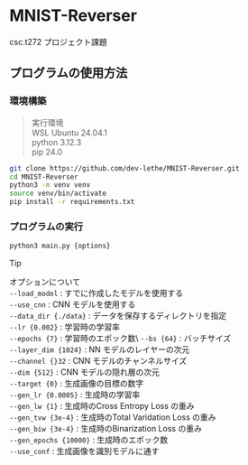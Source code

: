 # MNIST-Reverser
csc.t272 プロジェクト課題

## プログラムの使用方法
### 環境構築
> 実行環境\
> WSL Ubuntu 24.04.1\
> python 3.12.3\
> pip 24.0
``` bash
git clone https://github.com/dev-lethe/MNIST-Reverser.git
cd MNIST-Reverser
python3 -m venv venv
source venv/bin/activate
pip install -r requirements.txt
```

### プログラムの実行
``` bash
python3 main.py {options}
```
> [!TIP]
> オプションについて\
> `--load_model` : すでに作成したモデルを使用する\
> `--use_cnn` : CNN モデルを使用する\
> `--data_dir {./data}` : データを保存するディレクトリを指定\
> `--lr {0.002}` : 学習時の学習率\
> `--epochs {7}` : 学習時のエポック数\ 
> `--bs {64}` : バッチサイズ\
> `--layer_dim {1024}` : NN モデルのレイヤーの次元\
> `--channel {}32` : CNN モデルのチャンネルサイズ\
> `--dim {512}` : CNN モデルの隠れ層の次元\
> `--target {0}` : 生成画像の目標の数字\
> `--gen_lr {0.0005}` : 生成時の学習率\
> `--gen_lw {1}` : 生成時のCross Entropy Loss の重み\
> `--gen_tvw {3e-4}` : 生成時のTotal Varidation Loss の重み\
> `--gen_biw {3e-4}` : 生成時のBinarization Loss の重み\
> `--gen_epochs {10000}` : 生成時のエポック数\
> `--use_conf` : 生成画像を識別モデルに通す
